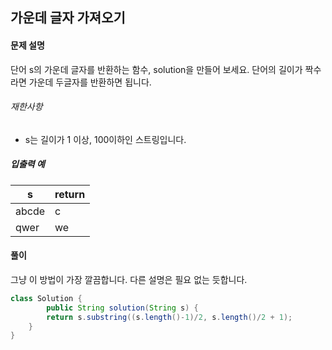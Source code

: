 ## 가운데 글자 가져오기

#### 문제 설명

단어 s의 가운데 글자를 반환하는 함수, solution을 만들어 보세요. 단어의 길이가 짝수라면 가운데 두글자를 반환하면 됩니다.

###### 재한사항

- s는 길이가 1 이상, 100이하인 스트링입니다.

##### 입출력 예

| s     | return |
| ----- | ------ |
| abcde | c      |
| qwer  | we     |

#### 풀이

그냥 이 방법이 가장 깔끔합니다. 다른 설명은 필요 없는 듯합니다.

```java
class Solution {
        public String solution(String s) {
        return s.substring((s.length()-1)/2, s.length()/2 + 1);
    }
}
```

